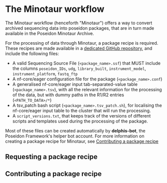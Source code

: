 # The Minotaur workflow

The Minotaur workflow (henceforth "Minotaur") offers a way to convert archived sequencing data into poseidon packages, that are in turn made available in the Poseidon Minotaur Archive.

For the processing of data through Minotaur, a package recipe is required. These recipes are made available in a [dedicated GitHub repository](https://github.com/poseidon-framework/minotaur-recipes/tree/main), and include the following files:
- A valid Sequencing Source File (`<package_name>.ssf`) that MUST include the columns `poseidon_IDs`, `udg`, `library_built`, `instrument_model`, `instrument_platform`, `fastq_ftp`
- A nf-core/eager configuration file for the package (`<package_name>.conf`)
- A generalised nf-core/eager input tab-separated-value table (`<package_name>.tsv`), with all the relevant information for the processing of the data, but with dummy paths in the R1/R2 entries (`<PATH_TO_DATA>/*`)
- A tsv_patch bash script (`<package_name>.tsv_patch.sh`), for localising the nf-core/eager input table to the cluster that will run the processing.
- A `script_versions.txt`, that keeps track of the versions of different scripts and templates used during the processing of the package.

Most of these files can be created automatically by **delphis-bot**, the Poseidon Framework's helper bot account. For more information on creating a package recipe for Minotaur, see [Contributing a package recipe](#contributing-a-package-recipe)

## Requesting a package recipe

## Contributing a package recipe
